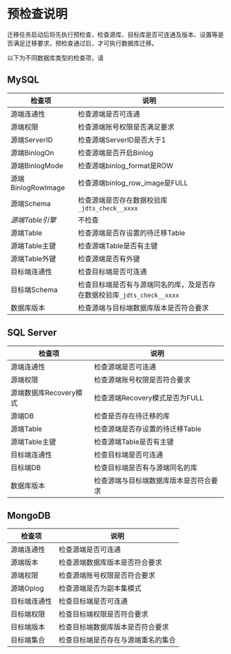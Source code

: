 # 预检查说明

迁移任务启动后将先执行预检查，检查源库、目标库是否可连通及版本、设置等是否满足迁移要求，预检查通过后，才可执行数据库迁移。

以下为不同数据库类型的检查项，请



## MySQL

| 检查项             | 说明                                                         |
| ------------------ | ------------------------------------------------------------ |
| 源端连通性         | 检查源端是否可连通                                           |
| 源端权限           | 检查源端账号权限是否满足要求                                 |
| 源端ServerID       | 检查源端ServerID是否大于1                                    |
| 源端BinlogOn       | 检查源端是否开启Binlog                                       |
| 源端BinlogMode     | 检查源端binlog_format是ROW                                   |
| 源端BinlogRowImage | 检查源端binlog_row_image是FULL                               |
| 源端Schema         | 检查源端是否存在数据校验库`_jdts_check__xxxx`                |
| *源端Table引擎*    | 不检查                                                       |
| 源端Table          | 检查源端是否存设置的待迁移Table                              |
| 源端Table主键      | 检查源端Table是否有主键                                      |
| 源端Table外键      | 检查源端是否有外键                                           |
| 目标端连通性       | 检查目标端是否可连通                                         |
| 目标端Schema       | 检查目标端是否有与源端同名的库，及是否存在数据校验库`_jdts_check__xxxx` |
| 数据库版本         | 检查源端与目标端数据库版本是否符合要求                       |



## SQL Server

| 检查项                 | 说明                                   |
| ---------------------- | -------------------------------------- |
| 源端连通性             | 检查源端是否可连通                     |
| 源端权限               | 检查源端账号权限是否符合要求           |
| 源端数据库Recovery模式 | 检查源端Recovery模式是否为FULL         |
| 源端DB                 | 检查是否存在待迁移的库                 |
| 源端Table              | 检查源端是否存设置的待迁移Table        |
| 源端Table主键          | 检查源端Table是否有主键                |
| 目标端连通性           | 检查目标端是否可连通                   |
| 目标端DB               | 检查目标端是否有与源端同名的库         |
| 数据库版本             | 检查源端与目标端数据库版本是否符合要求 |



## MongoDB

| 检查项       | 说明                               |
| ------------ | ---------------------------------- |
| 源端连通性   | 检查源端是否可连通                 |
| 源端版本     | 检查源端数据库版本是否符合要求     |
| 源端权限     | 检查源端账号权限是否符合要求       |
| 源端Oplog    | 检查源端是否为副本集模式           |
| 目标端连通性 | 检查目标端是否可连通               |
| 目标端权限   | 检查目标端权限是否符合要求         |
| 目标端版本   | 检查目标端数据库版本是否符合要求   |
| 目标端集合   | 检查目标端是否存在与源端重名的集合 |